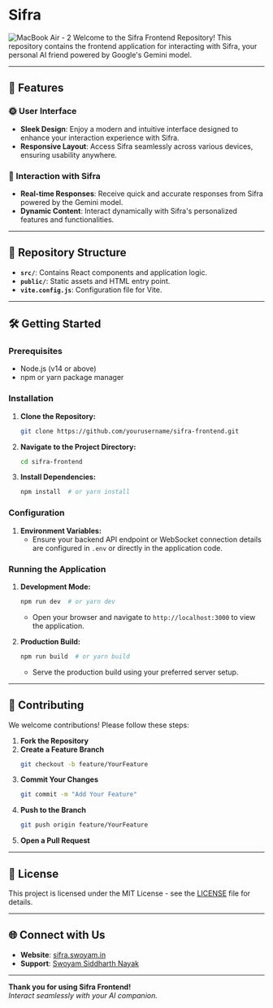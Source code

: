 # Sifra
![MacBook Air - 2](https://github.com/swoyam2609/sifra/assets/96427746/a8c13e40-eb43-4a64-823a-ac4527895504)
Welcome to the Sifra Frontend Repository! This repository contains the frontend application for interacting with Sifra, your personal AI friend powered by Google's Gemini model.

---

## 🚀 Features

### 🌞 User Interface
- **Sleek Design**: Enjoy a modern and intuitive interface designed to enhance your interaction experience with Sifra.
- **Responsive Layout**: Access Sifra seamlessly across various devices, ensuring usability anywhere.

### 💬 Interaction with Sifra
- **Real-time Responses**: Receive quick and accurate responses from Sifra powered by the Gemini model.
- **Dynamic Content**: Interact dynamically with Sifra's personalized features and functionalities.

---

## 📂 Repository Structure

- **`src/`**: Contains React components and application logic.
- **`public/`**: Static assets and HTML entry point.
- **`vite.config.js`**: Configuration file for Vite.

---

## 🛠️ Getting Started

### Prerequisites

- Node.js (v14 or above)
- npm or yarn package manager

### Installation

1. **Clone the Repository:**
    ```bash
    git clone https://github.com/yourusername/sifra-frontend.git
    ```
2. **Navigate to the Project Directory:**
    ```bash
    cd sifra-frontend
    ```
3. **Install Dependencies:**
    ```bash
    npm install  # or yarn install
    ```

### Configuration

1. **Environment Variables:**
    - Ensure your backend API endpoint or WebSocket connection details are configured in `.env` or directly in the application code.

### Running the Application

1. **Development Mode:**
    ```bash
    npm run dev  # or yarn dev
    ```
   - Open your browser and navigate to `http://localhost:3000` to view the application.

2. **Production Build:**
    ```bash
    npm run build  # or yarn build
    ```
   - Serve the production build using your preferred server setup.

---

## 🤝 Contributing

We welcome contributions! Please follow these steps:

1. **Fork the Repository**
2. **Create a Feature Branch**
    ```bash
    git checkout -b feature/YourFeature
    ```
3. **Commit Your Changes**
    ```bash
    git commit -m "Add Your Feature"
    ```
4. **Push to the Branch**
    ```bash
    git push origin feature/YourFeature
    ```
5. **Open a Pull Request**

---

## 📄 License

This project is licensed under the MIT License - see the [LICENSE](LICENSE) file for details.

---

## 🌐 Connect with Us

- **Website**: [sifra.swoyam.in](http://sifra.swoyam.in)
- **Support**: [Swoyam Siddharth Nayak](mailto:me@swoyam.in)

---

**Thank you for using Sifra Frontend!**  
*Interact seamlessly with your AI companion.*
